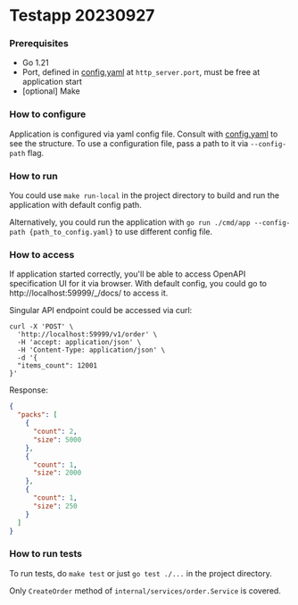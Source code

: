 # Testapp 20230927

### Prerequisites
* Go 1.21
* Port, defined in [config.yaml](config.yaml) at `http_server.port`, must be free at application start
* [optional] Make

### How to configure
Application is configured via yaml config file. Consult with [config.yaml](config.yaml) to see the structure.
To use a configuration file, pass a path to it via `--config-path` flag.

### How to run
You could use `make run-local` in the project directory to build and run the application with default config path.

Alternatively, you could run the application with `go run ./cmd/app --config-path {path_to_config.yaml}` to use different config file.

### How to access
If application started correctly, you'll be able to access OpenAPI specification UI for it via browser. With default config, you could go to http://localhost:59999/_/docs/ to access it.

Singular API endpoint could be accessed via curl:
```shell
curl -X 'POST' \
  'http://localhost:59999/v1/order' \
  -H 'accept: application/json' \
  -H 'Content-Type: application/json' \
  -d '{
  "items_count": 12001
}'
```
Response:
```json
{
  "packs": [
    {
      "count": 2,
      "size": 5000
    },
    {
      "count": 1,
      "size": 2000
    },
    {
      "count": 1,
      "size": 250
    }
  ]
}
```

### How to run tests
To run tests, do `make test` or just `go test ./...` in the project directory. 

Only `CreateOrder` method of `internal/services/order.Service` is covered.